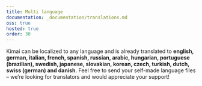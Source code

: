 ```yaml
---
title: Multi language
documentation: _documentation/translations.md
oss: true
hosted: true
order: 30
---
```


Kimai can be localized to any language and is already translated to **english, german, italian, french, spanish, russian, arabic, hungarian, portuguese (brazilian), swedish, japanese, slovakian, korean, czech, turkish, dutch, swiss (german) and danish**.
Feel free to send your self-made language files – we’re looking for translators and would appreciate your support!

